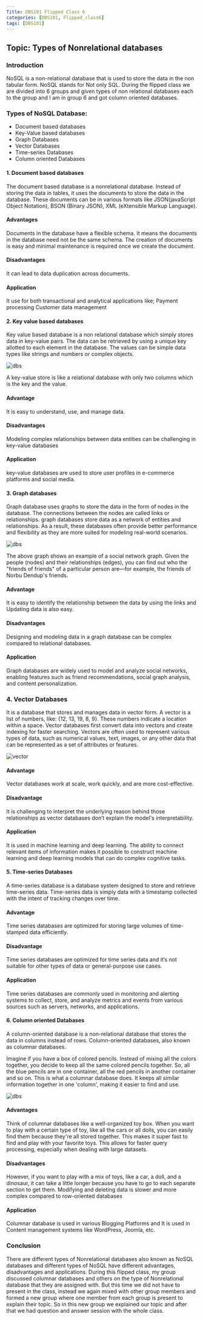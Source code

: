 ```yaml
---
Title: DBS101 Flipped Class 6
categories: [DBS101, Flipped_class6]
tags: [DBS101]
---
```


## Topic: Types of Nonrelational databases
### Introduction
NoSQL is a non-relational database that is used to store the data in the non tabular form. NoSQL stands for Not only SQL. During the flipped class we are divided into 6 groups and given types of non relational databases each to the group and I am in group 6 and got column oriented databases.

### Types of NoSQL Database:
- Document based databases
- Key-Value based databases
- Graph Databases
- Vector Databases
- Time-series Databases
- Column oriented Databases 

#### 1. Document based databases
The document based database is a nonrelational database. Instead of storing the data in tables, it uses the documents to store the data in the database. These documents can be in various formats like JSON(javaScript Object Notation), BSON (Binary JSON), XML (eXtensible Markup Language).

#### Advantages
Documents in the database have a flexible schema. It means the documents in the database need not be the same schema. The creation of documents is easy and minimal maintenance is required once we create the document.

#### Disadvantages
It can lead to data duplication across documents. 

#### Application
It use for both transactional and analytical applications like;
Payment processing
Customer data management

#### 2. Key value based databases
Key value based database is a non relational database which simply stores data in key-value pairs. The data can be retrieved by using a unique key allotted to each element in the database. The values can be simple data types like strings and numbers or complex objects.

![dbs](/pictures/DBS_pictures/kv.png)

A key-value store is like a relational database with only two columns which is the key and the value.

#### Advantage 
It is easy to understand, use, and manage data.

#### Disadvantages
Modeling complex relationships between data entities can be challenging in key-value databases

#### Application
key-value databases are used to store user profiles in e-commerce platforms and social media. 


#### 3. Graph databases
Graph database uses graphs to store the data in the form of nodes in the database. The connections between the nodes are called links or relationships. graph databases store data as a network of entities and relationships. As a result, these databases often provide better performance and flexibility as they are more suited for modeling real-world scenarios.

![dbs](/pictures/DBS_pictures/graph.png)


The above graph shows an example of a social network graph. Given the people (nodes) and their relationships (edges), you can find out who the "friends of friends" of a particular person are—for example, the friends of Norbu Dendup's friends.

#### Advantage
It is easy to identify the relationship between the data by using the links and Updating data is also easy.

#### Disadvantages
Designing and modeling data in a graph database can be complex compared to relational databases. 

#### Application 
Graph databases are widely used to model and analyze social networks, enabling features such as friend recommendations, social graph analysis, and content personalization.


### 4. Vector Databases
It is a database that stores and manages data in vector form. A vector is a list of numbers, like: {12, 13, 19, 8, 9}. These numbers indicate a location within a space. Vector databases first convert data into vectors and create indexing for faster searching. Vectors are often used to represent various types of data, such as numerical values, text, images, or any other data that can be represented as a set of attributes or features.

![vector](/pictures/DBS_pictures/vector.png)

#### Advantage 
Vector databases work at scale, work quickly, and are more cost-effective.

#### Disadvantage
It is challenging to interpret the underlying reason behind those relationships as vector databases don’t explain the model's interpretability.

#### Application
It is used in machine learning and deep learning. The ability to connect relevant items of information makes it possible to construct machine learning and deep learning models that can do complex cognitive tasks.

#### 5. Time-series Databases
A time-series database is a database system designed to store and retrieve time-series data. Time-series data is simply data with a timestamp collected with the intent of tracking changes over time.

#### Advantage
Time series databases are optimized for storing large volumes of time-stamped data efficiently.

#### Disadvantage
Time series databases are optimized for time series data and it’s  not suitable for other types of data or general-purpose use cases.

#### Application
Time series databases are commonly used in monitoring and alerting systems to collect, store, and analyze metrics and events from various sources such as servers, networks, and applications.

#### 6. Column oriented Databases 
A column-oriented database is a non-relational database that stores the data in columns instead of rows. Column-oriented databases, also known as columnar databases.

Imagine if you have a box of colored pencils. Instead of mixing all the colors together, you decide to keep all the same colored pencils together. So, all the blue pencils are in one container, all the red pencils in another container and so on. This is what a columnar database does. It keeps all similar information together in one 'column', making it easier to find and use.

![dbs](/pictures/DBS_pictures/columnar.png)

#### Advantages
Think of columnar databases like a well-organized toy box. When you want to play with a certain type of toy, like all the cars or all dolls, you can easily find them because they're all stored together. This makes it super fast to find and play with your favorite toys.
This allows for faster query processing, especially when dealing with large datasets.


#### Disadvantages
However, if you want to play with a mix of toys, like a  car, a doll, and a dinosaur, it can take a little longer because you have to go to each separate section to get them.
Modifying and deleting data is slower and more complex compared to row-oriented databases

#### Application
Columnar database is used in various Blogging Platforms and It is used in Content management systems like WordPress, Joomla, etc.

### Conclusion
There are different types of Nonrelational databases also known as NoSQL databases and different types of NoSQL have different advantages, disadvantages and applications. During this flipped class, my group  discussed columnar databases and others on the type of Nonrelational database that they are assigned with. But this time we did not have to present in the class, instead we again mixed with other group members and formed a new group where one member from each group is present to explain their topic. So in this new group we explained our topic and after that we had question and answer session with the whole class.  

